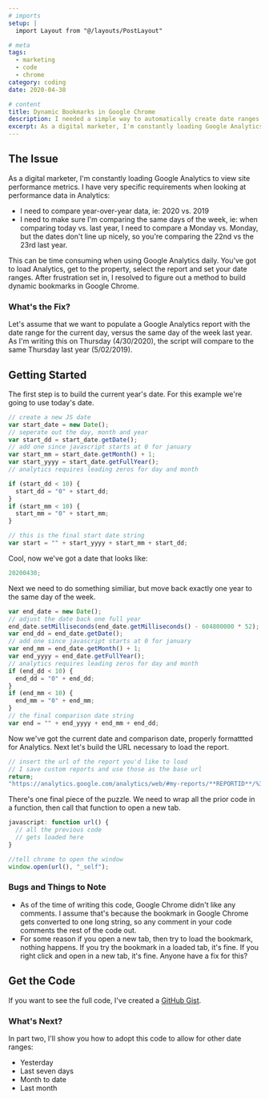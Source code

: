 ```yaml
---
# imports
setup: |
  import Layout from "@/layouts/PostLayout"

# meta
tags:
  - marketing
  - code
  - chrome
category: coding
date: 2020-04-30

# content
title: Dynamic Bookmarks in Google Chrome
description: I needed a simple way to automatically create date ranges for bookmarks in Google Chrome
excerpt: As a digital marketer, I'm constantly loading Google Analytics to view site performance metrics. I have a couple very specific requirements when looking at performance data in Analytics. I need to compare year-over-year data (2020 vs. 2019) and it needs to compare the same day of the week (Monday vs Monday).
---
```


## The Issue

As a digital marketer, I'm constantly loading Google Analytics to view site performance metrics. I have very specific requirements when looking at performance data in Analytics:

- I need to compare year-over-year data, ie: 2020 vs. 2019
- I need to make sure I'm comparing the same days of the week, ie: when comparing today vs. last year, I need to compare a Monday vs. Monday, but the dates don't line up nicely, so you're comparing the 22nd vs the 23rd last year.

This can be time consuming when using Google Analytics daily. You've got to load Analytics, get to the property, select the report and set your date ranges. After frustration set in, I resolved to figure out a method to build dynamic bookmarks in Google Chrome.

### What's the Fix?

Let's assume that we want to populate a Google Analytics report with the date range for the current day, versus the same day of the week last year. As I'm writing this on Thursday (4/30/2020), the script will compare to the same Thursday last year (5/02/2019).

## Getting Started

The first step is to build the current year's date. For this example we're going to use today's date.

```js
// create a new JS date
var start_date = new Date();
// seperate out the day, month and year
var start_dd = start_date.getDate();
// add one since javascript starts at 0 for january
var start_mm = start_date.getMonth() + 1;
var start_yyyy = start_date.getFullYear();
// analytics requires leading zeros for day and month

if (start_dd < 10) {
  start_dd = "0" + start_dd;
}
if (start_mm < 10) {
  start_mm = "0" + start_mm;
}

// this is the final start date string
var start = "" + start_yyyy + start_mm + start_dd;
```

Cool, now we've got a date that looks like:

```js
20200430;
```

Next we need to do something similiar, but move back exactly one year to the same day of the week.

```js
var end_date = new Date();
// adjust the date back one full year
end_date.setMilliseconds(end_date.getMilliseconds() - 604800000 * 52);
var end_dd = end_date.getDate();
// add one since javascript starts at 0 for january
var end_mm = end_date.getMonth() + 1;
var end_yyyy = end_date.getFullYear();
// analytics requires leading zeros for day and month
if (end_dd < 10) {
  end_dd = "0" + end_dd;
}
if (end_mm < 10) {
  end_mm = "0" + end_mm;
}
// the final comparison date string
var end = "" + end_yyyy + end_mm + end_dd;
```

Now we've got the current date and comparison date, properly formattted for Analytics. Next let's build the URL necessary to load the report.

```js
// insert the url of the report you'd like to load
// I save custom reports and use those as the base url
return;
"https://analytics.google.com/analytics/web/#my-reports/**REPORTID**/%3F_u.date00%3D" + start + "%26_u.date01%3D" + start + "%26_u.date10%3D" + end + "%26_u.date11%3D" + end + "/";
```

There's one final piece of the puzzle. We need to wrap all the prior code in a function, then call that function to open a new tab.

```js
javascript: function url() {
  // all the previous code
  // gets loaded here
}

//tell chrome to open the window
window.open(url(), "_self");
```

### Bugs and Things to Note

- As of the time of writing this code, Google Chrome didn't like any comments. I assume that's because the bookmark in Google Chrome gets converted to one long string, so any comment in your code comments the rest of the code out.
- For some reason if you open a new tab, then try to load the bookmark, nothing happens. If you try the bookmark in a loaded tab, it's fine. If you right click and open in a new tab, it's fine. Anyone have a fix for this?

## Get the Code

If you want to see the full code, I've created a [GitHub Gist](https://gist.github.com/tusamni/1007292a8566ac5a7f7268626ee5f8ae).

### What's Next?

In part two, I'll show you how to adopt this code to allow for other date ranges:

- Yesterday
- Last seven days
- Month to date
- Last month
